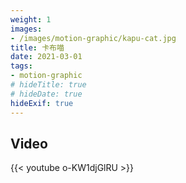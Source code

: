 ```yaml
---
weight: 1
images:
- /images/motion-graphic/kapu-cat.jpg
title: 卡布喵
date: 2021-03-01
tags:
- motion-graphic
# hideTitle: true
# hideDate: true
hideExif: true
---
```


## Video

{{< youtube o-KW1djGlRU >}}
